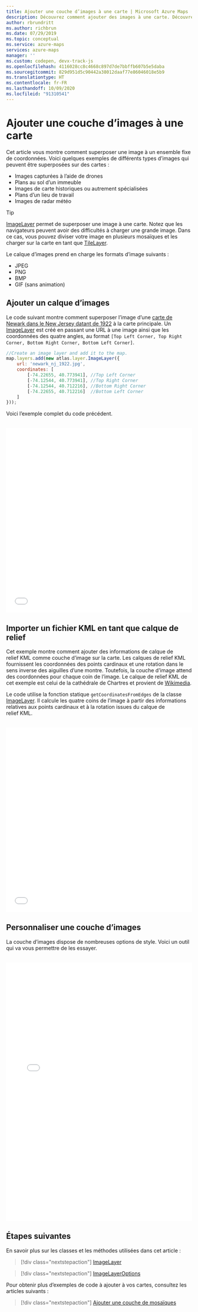 ```yaml
---
title: Ajouter une couche d’images à une carte | Microsoft Azure Maps
description: Découvrez comment ajouter des images à une carte. Découvrez comment utiliser le Kit de développement logiciel (SDK) web Azure Maps pour personnaliser les couches d’images et les images de superposition sur des ensembles fixes de coordonnées.
author: rbrundritt
ms.author: richbrun
ms.date: 07/29/2019
ms.topic: conceptual
ms.service: azure-maps
services: azure-maps
manager: ''
ms.custom: codepen, devx-track-js
ms.openlocfilehash: 4116028cc8c4668c897d7de7bbffb607b5e5daba
ms.sourcegitcommit: 829d951d5c90442a38012daaf77e86046018e5b9
ms.translationtype: HT
ms.contentlocale: fr-FR
ms.lasthandoff: 10/09/2020
ms.locfileid: "91310541"
---
```

# <a name="add-an-image-layer-to-a-map"></a>Ajouter une couche d’images à une carte

Cet article vous montre comment superposer une image à un ensemble fixe de coordonnées. Voici quelques exemples de différents types d’images qui peuvent être superposées sur des cartes :

* Images capturées à l’aide de drones
* Plans au sol d’un immeuble
* Images de carte historiques ou autrement spécialisées
* Plans d’un lieu de travail
* Images de radar météo

> [!TIP]
> [ImageLayer](https://docs.microsoft.com/javascript/api/azure-maps-control/atlas.layer.imagelayer) permet de superposer une image à une carte. Notez que les navigateurs peuvent avoir des difficultés à charger une grande image. Dans ce cas, vous pouvez diviser votre image en plusieurs mosaïques et les charger sur la carte en tant que [TileLayer](https://docs.microsoft.com/javascript/api/azure-maps-control/atlas.layer.tilelayer).

Le calque d’images prend en charge les formats d’image suivants :

- JPEG
- PNG
- BMP
- GIF (sans animation)

## <a name="add-an-image-layer"></a>Ajouter un calque d’images

Le code suivant montre comment superposer l’image d’une [carte de Newark dans le New Jersey datant de 1922](https://www.lib.utexas.edu/maps/historical/newark_nj_1922.jpg) à la carte principale. Un [ImageLayer](https://docs.microsoft.com/javascript/api/azure-maps-control/atlas.layer.imagelayer) est créé en passant une URL à une image ainsi que les coordonnées des quatre angles, au format `[Top Left Corner, Top Right Corner, Bottom Right Corner, Bottom Left Corner]`.

```javascript
//Create an image layer and add it to the map.
map.layers.add(new atlas.layer.ImageLayer({
    url: 'newark_nj_1922.jpg',
    coordinates: [
        [-74.22655, 40.773941], //Top Left Corner
        [-74.12544, 40.773941], //Top Right Corner
        [-74.12544, 40.712216], //Bottom Right Corner
        [-74.22655, 40.712216]  //Bottom Left Corner
    ]
}));
```

Voici l’exemple complet du code précédent.

<br/>

<iframe height='500' scrolling='no' title='Couche d’images simple' src='//codepen.io/azuremaps/embed/eQodRo/?height=500&theme-id=0&default-tab=js,result&embed-version=2&editable=true' frameborder='no' loading="lazy" allowtransparency='true' allowfullscreen='true' style='width: 100%;'>Consultez l’extrait de code <a href='https://codepen.io/azuremaps/pen/eQodRo/'>Simple Image Layer</a> Azure Maps (<a href='https://codepen.io/azuremaps'>@azuremaps</a>) sur <a href='https://codepen.io'>CodePen</a>.
</iframe>

## <a name="import-a-kml-file-as-ground-overlay"></a>Importer un fichier KML en tant que calque de relief

Cet exemple montre comment ajouter des informations de calque de relief KML comme couche d’image sur la carte. Les calques de relief KML fournissent les coordonnées des points cardinaux et une rotation dans le sens inverse des aiguilles d’une montre. Toutefois, la couche d’image attend des coordonnées pour chaque coin de l’image. Le calque de relief KML de cet exemple est celui de la cathédrale de Chartres et provient de [Wikimedia](https://commons.wikimedia.org/wiki/File:Chartres.svg/overlay.kml).

Le code utilise la fonction statique `getCoordinatesFromEdges` de la classe [ImageLayer](https://docs.microsoft.com/javascript/api/azure-maps-control/atlas.layer.imagelayer). Il calcule les quatre coins de l’image à partir des informations relatives aux points cardinaux et à la rotation issues du calque de relief KML.

<br/>

<iframe height='500' scrolling='no' title='Calque de relief KML en tant que couche d’images' src='//codepen.io/azuremaps/embed/EOJgpj/?height=500&theme-id=0&default-tab=js,result&embed-version=2&editable=true' frameborder='no' loading="lazy" allowtransparency='true' allowfullscreen='true' style='width: 100%;'>Consultez l’extrait de code <a href='https://codepen.io/azuremaps/pen/EOJgpj/'>KML Ground Overlay as Image Layer</a> Azure Maps (<a href='https://codepen.io/azuremaps'>@azuremaps</a>) sur <a href='https://codepen.io'>CodePen</a>.
</iframe>

## <a name="customize-an-image-layer"></a>Personnaliser une couche d’images

La couche d’images dispose de nombreuses options de style. Voici un outil qui va vous permettre de les essayer.

<br/>

<iframe height='700' scrolling='no' title='Options de la couche d’images' src='//codepen.io/azuremaps/embed/RqOGzx/?height=700&theme-id=0&default-tab=result' frameborder='no' loading="lazy" allowtransparency='true' allowfullscreen='true' style='width: 100%;'>Consultez l’extrait de code <a href='https://codepen.io/azuremaps/pen/RqOGzx/'>Image Layer Options</a> Azure Maps (<a href='https://codepen.io/azuremaps'>@azuremaps</a>) sur <a href='https://codepen.io'>CodePen</a>.
</iframe>

## <a name="next-steps"></a>Étapes suivantes

En savoir plus sur les classes et les méthodes utilisées dans cet article :

> [!div class="nextstepaction"]
> [ImageLayer](https://docs.microsoft.com/javascript/api/azure-maps-control/atlas.layer.imagelayer)

> [!div class="nextstepaction"]
> [ImageLayerOptions](https://docs.microsoft.com/javascript/api/azure-maps-control/atlas.imagelayeroptions)

Pour obtenir plus d’exemples de code à ajouter à vos cartes, consultez les articles suivants :

> [!div class="nextstepaction"]
> [Ajouter une couche de mosaïques](./map-add-tile-layer.md)